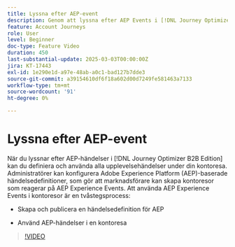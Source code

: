 ```yaml
---
title: Lyssna efter AEP-event
description: Genom att lyssna efter AEP Events i [!DNL Journey Optimizer B2B Edition] kan du definiera och använda alla upplevelsehändelser under din kontoresa.
feature: Account Journeys
role: User
level: Beginner
doc-type: Feature Video
duration: 450
last-substantial-update: 2025-03-03T00:00:00Z
jira: KT-17443
exl-id: 1e290e1d-a97e-48ab-a0c1-bad127b7dde3
source-git-commit: a39154610df6f18a602d00d7249fe581463a7133
workflow-type: tm+mt
source-wordcount: '91'
ht-degree: 0%

---
```


# Lyssna efter AEP-event

När du lyssnar efter AEP-händelser i [!DNL Journey Optimizer B2B Edition] kan du definiera och använda alla upplevelsehändelser under din kontoresa. Administratörer kan konfigurera Adobe Experience Platform (AEP)-baserade händelsedefinitioner, som gör att marknadsförare kan skapa kontoresor som reagerar på AEP Experience Events. Att använda AEP Experience Events i kontoresor är en tvåstegsprocess:

* Skapa och publicera en händelsedefinition för AEP

* Använd AEP-händelser i en kontoresa

>[!VIDEO](https://video.tv.adobe.com/v/3448687/?learn=on&enablevpops&captions=swe)
